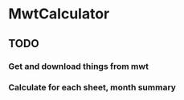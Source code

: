 # MwtCalculator

## TODO

### Get and download things from mwt

### Calculate for each sheet, month summary

